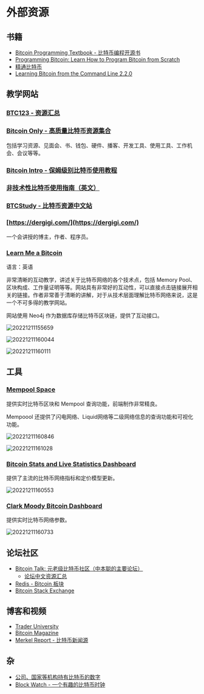 # 外部资源

## 书籍

- [Bitcoin Programming Textbook - 比特币编程开源书](https://github.com/karask/bitcoin-textbook)
- [Programming Bitcoin: Learn How to Program Bitcoin from Scratch](https://www.amazon.co.uk/Programming-Bitcoin-Learn-Program-Scratch/dp/1492031496/ref=asc_df_1492031496/?tag=googshopuk-21&linkCode=df0&hvadid=310819191513&hvpos=&hvnetw=g&hvrand=16006771926863323339&hvpone=&hvptwo=&hvqmt=&hvdev=c&hvdvcmdl=&hvlocint=&hvlocphy=9044953&hvtargid=pla-576210766036&psc=1&th=1&psc=1)
- [精通比特币](https://wizardforcel.gitbooks.io/masterbitcoin2cn/content/)
- [Learning Bitcoin from the Command Line 2.2.0](https://github.com/BlockchainCommons/Learning-Bitcoin-from-the-Command-Line)

## 教学网站

### [BTC123 - 资源汇总](https://123btc.org/#Wallet)

### [Bitcoin Only - 高质量比特币资源集合](https://bitcoin-only.com/)

包括学习资源、见面会、书、钱包、硬件、播客、开发工具、使用工具、工作机会、会议等等。

### [Bitcoin Intro - 保姆级别比特币使用教程](https://bitcoin-intro.com/)

### [非技术性比特币使用指南（英文）](https://bitcoiner.guide/)

### [BTCStudy - 比特币资源中文站](https://www.btcstudy.org/)

### [https://dergigi.com/](https://dergigi.com/)

一个会讲授的博主，作者、程序员。

### [Learn Me a Bitcoin](https://learnmeabitcoin.com/)

语言：英语

非常清晰的互动教学，讲述关于比特币网络的各个技术点，包括 Memory Pool、区块构成、工作量证明等等。网站具有非常好的互动性，可以直接点击链接展开相关的链接。作者非常善于清晰的讲解，对于从技术层面理解比特币网络来说，这是一个不可多得的教学网站。

网站使用 Neo4j 作为数据库存储比特币区块链，提供了互动接口。

![20221211155659](https://raw.githubusercontent.com/wangzhe3224/pic_repo/master/images/20221211155659.png)

![20221211160044](https://raw.githubusercontent.com/wangzhe3224/pic_repo/master/images/20221211160044.png)

![20221211160111](https://raw.githubusercontent.com/wangzhe3224/pic_repo/master/images/20221211160111.png)

## 工具

### [Mempool Space](https://mempool.space/zh/)

提供实时比特币区块和 Mempool 查询功能，前端制作非常精良。

Mempoool 还提供了闪电网络、Liquid网络等二级网络信息的查询功能和可视化功能。

![20221211160846](https://raw.githubusercontent.com/wangzhe3224/pic_repo/master/images/20221211160846.png)

![20221211161028](https://raw.githubusercontent.com/wangzhe3224/pic_repo/master/images/20221211161028.png)

### [Bitcoin Stats and Live Statistics Dashboard](https://buybitcoinworldwide.com/stats/)

提供了主流的比特币网络指标和定价模型更新。

![20221211160553](https://raw.githubusercontent.com/wangzhe3224/pic_repo/master/images/20221211160553.png)

### [Clark Moody Bitcoin Dashboard](https://bitcoin.clarkmoody.com/dashboard/)

提供实时比特币网络参数。

![20221211160733](https://raw.githubusercontent.com/wangzhe3224/pic_repo/master/images/20221211160733.png)

## 论坛社区

- [Bitcoin Talk: 元老级比特币社区（中本聪的主要论坛）](https://bitcointalk.org/)
    - [论坛中文资源汇总](https://bitcointalk.org/index.php?topic=86809.0)
- [Redis - Bitcoin 板块](https://www.reddit.com/r/Bitcoin/)
- [Bitcoin Stack Exchange](https://bitcoin.stackexchange.com/)

## 博客和视频

- [Trader University](https://www.youtube.com/@TraderUniversity)
- [Bitcoin Magazine](https://bitcoinmagazine.com/)
- [Merkel Report - 比特币新闻源](https://www.merklereport.com/)

## 杂

- [公司、国家等机构持有比特币的数字](https://bitcointreasuries.net/)
- [Block Watch - 一个有趣的比特币时钟](https://blockwatch.live/)